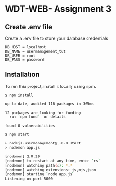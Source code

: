 # WDT-WEB- Assignment 3

## Create .env file

Create a .env file to store your database credentials

```dotenv
DB_HOST = localhost
DB_NAME = usermanagement_tut
DB_USER = root
DB_PASS = password
```

## Installation

To run this project, install it locally using npm:

```bash
$ npm install

up to date, audited 116 packages in 365ms

12 packages are looking for funding
  run `npm fund` for details

found 0 vulnerabilities

$ npm start

> nodejs-usermanagement@1.0.0 start
> nodemon app.js

[nodemon] 2.0.20
[nodemon] to restart at any time, enter `rs`
[nodemon] watching path(s): *.*
[nodemon] watching extensions: js,mjs,json
[nodemon] starting `node app.js`
Listening on port 5000
```
